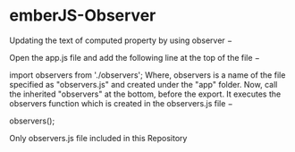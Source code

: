 # emberJS-Observer
Updating the text of computed property by using observer −

Open the app.js file and add the following line at the top of the file −

import observers from './observers';
Where, observers is a name of the file specified as "observers.js" and created under the "app" folder. Now, call the inherited "observers" at the bottom, before the export. It executes the observers function which is created in the observers.js file −

observers();

Only observers.js file included in this Repository
